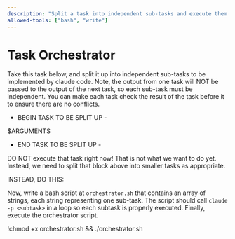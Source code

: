 ```yaml
---
description: "Split a task into independent sub-tasks and execute them sequentially"
allowed-tools: ["bash", "write"]
---
```


# Task Orchestrator

Take this task below, and split it up into independent sub-tasks to be implemented by claude code. Note, the output from one task will NOT be passed to the output of the next task, so each sub-task must be independent. You can make each task check the result of the task before it to ensure there are no conflicts.

- BEGIN TASK TO BE SPLIT UP -

$ARGUMENTS

- END TASK TO BE SPLIT UP -

DO NOT execute that task right now! That is not what we want to do yet. Instead, we need to split that block above into smaller tasks as appropriate.

INSTEAD, DO THIS:

Now, write a bash script at `orchestrator.sh` that contains an array of strings, each string representing one sub-task. The script should call `claude -p <subtask>` in a loop so each subtask is properly executed. Finally, execute the orchestrator script.

!chmod +x orchestrator.sh && ./orchestrator.sh